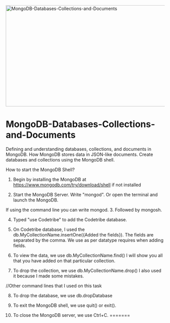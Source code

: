<img src="https://socialify.git.ci/Nosihle-Mthembu/MongoDB-Databases-Collections-and-Documents/image?font=Source%20Code%20Pro&language=1&name=1&owner=1&stargazers=1&theme=Dark" alt="MongoDB-Databases-Collections-and-Documents" width="640" height="320" />

<h1>MongoDB-Databases-Collections-and-Documents</h1>
<p>Defining and understanding databases, collections, and documents in MongoDB. How MongoDB stores data in JSON-like documents. Create databases and collections using the MongoDB shell.</p>

How to start the MongoDB Shell?
1. Begin by installing the MongoDB at https://www.mongodb.com/try/download/shell if not installed

2. Start the MongoDB Server. Write "mongod".
Or open the terminal and launch the MongoDB.

If using the command line you can write mongod.
3. Followed by mongosh.

4. Typed "use Codetribe" to add the Codetribe database.

5. On Codetribe database, I used the db.MyCollectionName.insertOne({Added the fields}).
The fields are separated by the comma.
We use as per datatype requires when adding fields.

6. To view the data, we use db.MyCollectionName.find()
I will show you all that you have added on that particular collection.

7. To drop the collection, we use db.MyCollectionName.drop()
I also used it because I made some mistakes.

//Other command lines that I used on this task

8. To drop the database, we use db.dropDatabase

9. To exit the MongoDB shell, we use quit() or exit().

10. To close the MongoDB server, we use Ctrl+C.
=======

